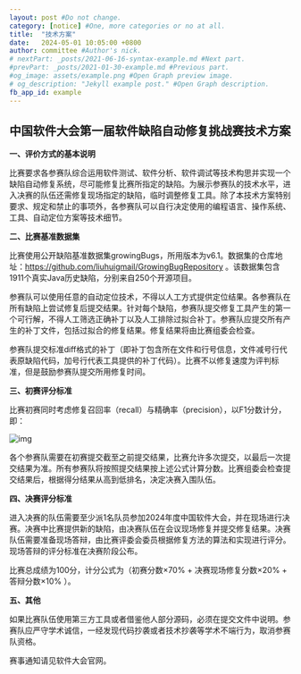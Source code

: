 ```yaml
---
layout: post #Do not change.
category: [notice] #One, more categories or no at all.
title:  "技术方案"
date:   2024-05-01 10:05:00 +0800
author: committee #Author's nick.
# nextPart: _posts/2021-06-16-syntax-example.md #Next part.
#prevPart: _posts/2021-01-30-example.md #Previous part.
#og_image: assets/example.png #Open Graph preview image.
# og_description: "Jekyll example post." #Open Graph description.
fb_app_id: example
---
```



## 中国软件大会第一届软件缺陷自动修复挑战赛技术方案

**一、评价方式的基本说明**

比赛要求各参赛队综合运用软件测试、软件分析、软件调试等技术构思并实现一个缺陷自动修复系统，尽可能修复比赛所指定的缺陷。为展示参赛队的技术水平，进入决赛的队伍还需修复现场指定的缺陷，临时调整修复工具。除了本技术方案特别要求、规定和禁止的事项外，各参赛队可以自行决定使用的编程语言、操作系统、工具、自动定位方案等技术细节。

**二、比赛基准数据集**

比赛使用公开缺陷基准数据集growingBugs，所用版本为v6.1。数据集的仓库地址：https://github.com/liuhuigmail/GrowingBugRepository 。该数据集包含1911个真实Java历史缺陷，分别来自250个开源项目。

参赛队可以使用任意的自动定位技术，不得以人工方式提供定位结果。各参赛队在所有缺陷上尝试修复后提交结果。针对每个缺陷，参赛队提交修复工具产生的第一个可行解，不得人工筛选正确补丁以及人工排除过拟合补丁。参赛队应提交所有产生的补丁文件，包括过拟合的修复结果。修复结果将由比赛组委会检查。

参赛队提交标准diff格式的补丁（即补丁包含所在文件和行号信息，文件减号行代表原缺陷代码，加号行代表工具提供的补丁代码）。比赛不以修复速度为评判标准，但是鼓励参赛队提交所用修复时间。

**三、初赛评分标准**

比赛初赛同时考虑修复召回率（recall）与精确率（precision），以F1分数计分，即：

![img](https://chinasoft.ccf.org.cn/images/gs.png)

各个参赛队需要在初赛提交截至之前提交结果，比赛允许多次提交，以最后一次提交结果为准。所有参赛队将按照提交结果按上述公式计算分数。比赛组委会检查提交结果后，根据得分结果从高到低排名，决定决赛入围队伍。

**四、决赛评分标准**

进入决赛的队伍需要至少派1名队员参加2024年度中国软件大会，并在现场进行决赛。决赛中比赛提供新的缺陷，由决赛队伍在会议现场修复并提交修复结果。决赛队伍需要准备现场答辩，由比赛评委会委员根据修复方法的算法和实现进行评分。现场答辩的评分标准在决赛阶段公布。

比赛总成绩为100分，计分公式为（初赛分数×70% + 决赛现场修复分数×20% + 答辩分数×10% ）。

**五、其他**

如果比赛队伍使用第三方工具或者借鉴他人部分源码，必须在提交文件中说明。参赛队应严守学术诚信，一经发现代码抄袭或者技术抄袭等学术不端行为，取消参赛队资格。

赛事通知请见软件大会官网。